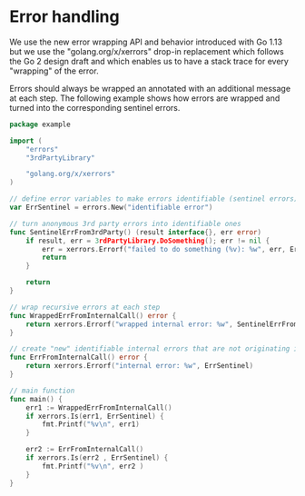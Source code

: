 # Error handling

We use the new error wrapping API and behavior introduced with Go 1.13 but we use the "golang.org/x/xerrors" drop-in replacement which follows the Go 2 design draft and which enables us to have a stack trace for every "wrapping" of the error.

Errors should always be wrapped an annotated with an additional message at each step. The following example shows how errors are wrapped and turned into the corresponding sentinel errors.

```go
package example

import (
    "errors"
    "3rdPartyLibrary"

    "golang.org/x/xerrors"
)

// define error variables to make errors identifiable (sentinel errors)
var ErrSentinel = errors.New("identifiable error")

// turn anonymous 3rd party errors into identifiable ones
func SentinelErrFrom3rdParty() (result interface{}, err error)
    if result, err = 3rdPartyLibrary.DoSomething(); err != nil {
        err = xerrors.Errorf("failed to do something (%v): %w", err, ErrSentinel)
        return
    }

    return
}

// wrap recursive errors at each step
func WrappedErrFromInternalCall() error {
    return xerrors.Errorf("wrapped internal error: %w", SentinelErrFrom3rdParty())
}

// create "new" identifiable internal errors that are not originating in 3rd party libs
func ErrFromInternalCall() error {
    return xerrors.Errorf("internal error: %w", ErrSentinel)
}

// main function
func main() {
    err1 := WrappedErrFromInternalCall()
    if xerrors.Is(err1, ErrSentinel) {
        fmt.Printf("%v\n", err1)
    }

    err2 := ErrFromInternalCall()
    if xerrors.Is(err2 , ErrSentinel) {
        fmt.Printf("%v\n", err2 )
    }
}
```